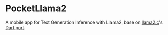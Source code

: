 # PocketLlama2
A mobile app for Text Generation Inference with Llama2, base on [llama2.c](https://github.com/karpathy/llama2.c)'s [Dart port](https://github.com/yiminghan/llama2.dart).
